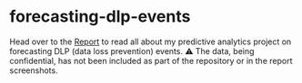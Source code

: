 # forecasting-dlp-events
 
Head over to the [Report](/DLP%20Events%20Forecasting.pdf) to read all about my predictive analytics project on forecasting DLP (data loss prevention) events. :warning: The data, being confidential, has not been included as part of the repository or in the report screenshots. 

